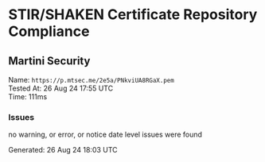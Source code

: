 # STIR/SHAKEN Certificate Repository Compliance

## Martini Security

Name: `https://p.mtsec.me/2e5a/PNkviUA8RGaX.pem`\
Tested At: 26 Aug 24 17:55 UTC\
Time: 111ms

### Issues

no warning, or error, or notice date level issues were found

Generated: 26 Aug 24 18:03 UTC